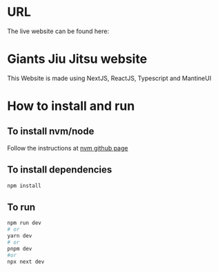 # URL
The live website can be found here: 
# Giants Jiu Jitsu website
This Website is made using NextJS, ReactJS, Typescript and MantineUI

#  How to install and run

## To install nvm/node
Follow the instructions at [nvm github page](https://github.com/nvm-sh/nvm)

## To install dependencies
```bash
npm install
```
## To run
```bash
npm run dev
# or
yarn dev
# or
pnpm dev
#or
npx next dev
```



